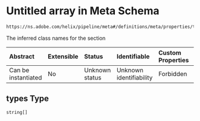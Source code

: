 # Untitled array in Meta Schema

```txt
https://ns.adobe.com/helix/pipeline/meta#/definitions/meta/properties/types
```

The inferred class names for the section

| Abstract            | Extensible | Status         | Identifiable            | Custom Properties | Additional Properties | Access Restrictions | Defined In                                                    |
| :------------------ | :--------- | :------------- | :---------------------- | :---------------- | :-------------------- | :------------------ | :------------------------------------------------------------ |
| Can be instantiated | No         | Unknown status | Unknown identifiability | Forbidden         | Allowed               | none                | [meta.schema.json\*](meta.schema.json "open original schema") |

## types Type

`string[]`

